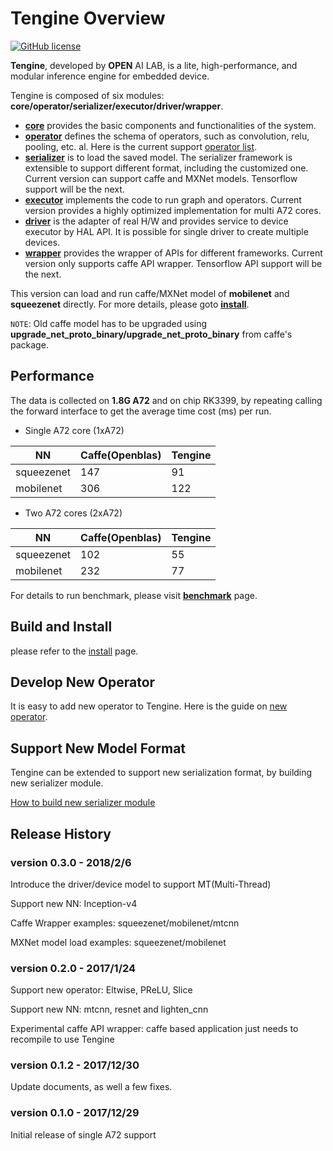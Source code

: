# Tengine Overview

[![GitHub license](http://OAID.github.io/pics/apache_2.0.svg)](./LICENSE)

**Tengine**, developed by **OPEN** AI LAB, is a lite, high-performance, and modular inference engine for embedded device.

Tengine is composed of six modules: **core/operator/serializer/executor/driver/wrapper**.

- [**core**](core)  provides the basic components and functionalities of the system.
- [**operator**](operator)  defines the schema of operators, such as convolution, relu, pooling, etc. al. Here is the current support [operator list](doc/operator_ir.md). 
- [**serializer**](serializer)  is to load the saved model. The serializer framework is extensible to support different format, including the customized one. Current version can support caffe and MXNet models. Tensorflow support will be the next.
- [**executor**](executor)  implements the code to run graph and operators. Current version provides a highly optimized implementation for multi A72 cores.
- [**driver**](driver)  is the adapter of real H/W and provides service to device executor by HAL API. It is possible for single driver to create multiple devices.
- [**wrapper**](wrapper)  provides the wrapper of APIs for different frameworks. Current version only supports caffe API wrapper. Tensorflow API support will be the next.


This version can load and run caffe/MXNet model of **mobilenet** and **squeezenet** directly.  For more details, please goto [**install**](doc/install.md).

`NOTE`: Old caffe model has to be upgraded using **upgrade_net_proto_binary/upgrade_net_proto_binary** from caffe's package.

## Performance

The data is collected on **1.8G A72** and on chip RK3399, by repeating calling the forward interface to get the average time cost (ms) per run.

- Single A72 core (1xA72)

|NN  |Caffe(Openblas)|Tengine|
|----|---------------|-------|
|squeezenet|147|91|
|mobilenet|306|122|

- Two A72 cores (2xA72)

|NN  |Caffe(Openblas)|Tengine|
|----|---------------|-------|
|squeezenet|102|55|
|mobilenet|232|77|


For details to run benchmark, please visit [**benchmark**](doc/benchmark.md) page.

## Build and Install
please refer to the [install](doc/install.md) page.


## Develop New Operator

It is easy to add new operator to Tengine. Here is the guide on [new operator](doc/operator_dev.md).

## Support New Model Format

Tengine can be extended to support new serialization format, by building new serializer module. 

[How to build new serializer module](doc/serializer_dev.md)

## Release History

### version 0.3.0 - 2018/2/6

Introduce the driver/device model to support MT(Multi-Thread)

Support new NN: Inception-v4

Caffe Wrapper examples: squeezenet/mobilenet/mtcnn

MXNet model load examples: squeezenet/mobilenet


### version 0.2.0 - 2017/1/24

Support new operator: Eltwise, PReLU, Slice

Support new NN: mtcnn, resnet and lighten_cnn 

Experimental caffe API wrapper: caffe based application just needs to recompile to use Tengine


### version 0.1.2 - 2017/12/30

Update documents, as well a few fixes.

### version 0.1.0 - 2017/12/29

Initial release of single A72 support
